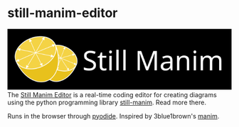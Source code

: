 # still-manim-editor

![Still Manim Logo](./public/still-manim-logo.svg)
The [Still Manim Editor](https://still-manim-editor.vercel.app/) is a real-time coding editor for creating diagrams using the python programming library [still-manim](https://github.com/tommy11jo/still-manim). Read more there.

Runs in the browser through [pyodide](https://pyodide.org/en/stable/).
Inspired by 3blue1brown's [manim](https://github.com/3b1b/manim).
